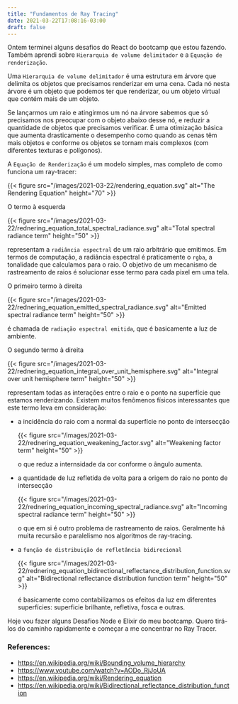 ```yaml
---
title: "Fundamentos de Ray Tracing"
date: 2021-03-22T17:08:16-03:00
draft: false
---
```


Ontem terminei alguns desafios do React do bootcamp que estou fazendo.
Também aprendi sobre `Hierarquia de volume delimitador`
e a `Equação de renderização`.

Uma `Hierarquia de volume delimitador` é uma estrutura em árvore que
delimita os objetos que precisamos renderizar em uma cena.
Cada nó nesta árvore é um objeto que podemos ter que renderizar,
ou um objeto virtual que contém mais de um objeto.

Se lançarmos um raio e atingirmos um nó na árvore
sabemos que só precisamos nos preocupar com o objeto abaixo desse nó,
e reduzir a quantidade de objetos que precisamos verificar.
É uma otimização básica que aumenta drasticamente o desempenho
como quando as cenas têm mais objetos
e conforme os objetos se tornam mais complexos
(com diferentes texturas e polígonos).

A `Equação de Renderização` é um modelo simples, mas completo
de como funciona um ray-tracer:

{{< figure src="/images/2021-03-22/rendering_equation.svg"
           alt="The Rendering Equation" height="70" >}}

O termo à esquerda

{{< figure src="/images/2021-03-22/rednering_equation_total_spectral_radiance.svg"
           alt="Total spectral radiance term" height="50" >}}

representam a `radiância espectral` de um raio arbitrário que emitimos.
Em termos de computação, a radiância espectral é praticamente o `rgba`,
a tonalidade que calculamos para o raio.
O objetivo de um mecanismo de rastreamento de raios é solucionar esse termo
para cada pixel em uma tela.

O primeiro termo à direita

{{< figure src="/images/2021-03-22/rednering_equation_emitted_spectral_radiance.svg"
           alt="Emitted spectral radiance term" height="50" >}}

é chamada de `radiação espectral emitida`, que é basicamente a luz de ambiente.

O segundo termo à direita

{{< figure src="/images/2021-03-22/rednering_equation_integral_over_unit_hemisphere.svg"
           alt="Integral over unit hemisphere term" height="50" >}}

representam todas as interações entre o raio
e o ponto na superfície que estamos renderizando.
Existem muitos fenômenos físicos interessantes
que este termo leva em consideração:

- a incidência do raio com a normal da superfície no ponto de intersecção

  {{< figure src="/images/2021-03-22/rednering_equation_weakening_factor.svg"
             alt="Weakening factor term" height="50" >}}

  o que reduz a internsidade da cor conforme o ângulo aumenta.

- a quantidade de luz refletida de volta para a origem do raio no ponto de intersecção

  {{< figure src="/images/2021-03-22/rednering_equation_incoming_spectral_radiance.svg"
             alt="Incoming spectral radiance term" height="50" >}}

  o que em si é outro problema de rastreamento de raios.
  Geralmente há muita recursão e paralelismo nos algoritmos de ray-tracing.

- a `função de distribuição de refletância bidirecional`

  {{< figure src="/images/2021-03-22/rednering_equation_bidirectional_reflectance_distribution_function.svg"
             alt="Bidirectional reflectance distribution function term" height="50" >}}

  é basicamente como contabilizamos os efeitos da luz em diferentes superfícies:
  superficie brilhante, refletiva, fosca e outras.

Hoje vou fazer alguns Desafios Node e Elixir do meu bootcamp.
Quero tirá-los do caminho rapidamente e começar a me concentrar no Ray Tracer.

### References:

- https://en.wikipedia.org/wiki/Bounding_volume_hierarchy
- https://www.youtube.com/watch?v=AODo_RjJoUA
- https://en.wikipedia.org/wiki/Rendering_equation
- https://en.wikipedia.org/wiki/Bidirectional_reflectance_distribution_function
